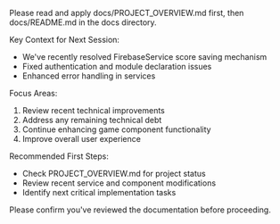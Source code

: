 Please read and apply docs/PROJECT_OVERVIEW.md first, then docs/README.md in the docs directory.

Key Context for Next Session:
- We've recently resolved FirebaseService score saving mechanism
- Fixed authentication and module declaration issues
- Enhanced error handling in services

Focus Areas:
1. Review recent technical improvements
2. Address any remaining technical debt
3. Continue enhancing game component functionality
4. Improve overall user experience

Recommended First Steps:
- Check PROJECT_OVERVIEW.md for project status
- Review recent service and component modifications
- Identify next critical implementation tasks

Please confirm you've reviewed the documentation before proceeding.
